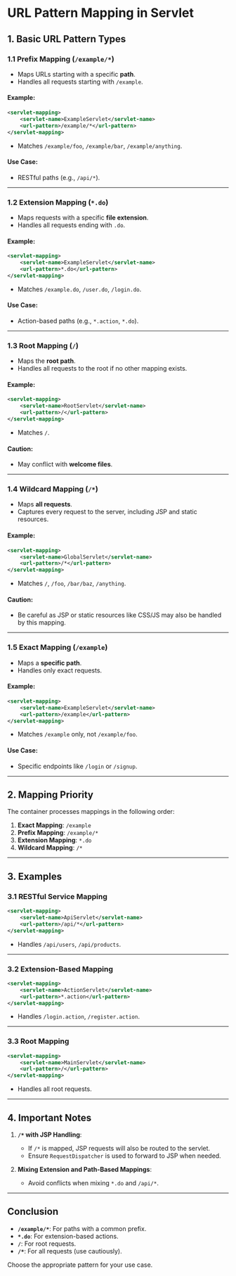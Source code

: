 
# URL Pattern Mapping in Servlet

## 1. Basic URL Pattern Types

### 1.1 Prefix Mapping (`/example/*`)
- Maps URLs starting with a specific **path**.
- Handles all requests starting with `/example`.

#### Example:
```xml
<servlet-mapping>
    <servlet-name>ExampleServlet</servlet-name>
    <url-pattern>/example/*</url-pattern>
</servlet-mapping>
```
- Matches `/example/foo`, `/example/bar`, `/example/anything`.

#### Use Case:
- RESTful paths (e.g., `/api/*`).

---

### 1.2 Extension Mapping (`*.do`)
- Maps requests with a specific **file extension**.
- Handles all requests ending with `.do`.

#### Example:
```xml
<servlet-mapping>
    <servlet-name>ExampleServlet</servlet-name>
    <url-pattern>*.do</url-pattern>
</servlet-mapping>
```
- Matches `/example.do`, `/user.do`, `/login.do`.

#### Use Case:
- Action-based paths (e.g., `*.action`, `*.do`).

---

### 1.3 Root Mapping (`/`)
- Maps the **root path**.
- Handles all requests to the root if no other mapping exists.

#### Example:
```xml
<servlet-mapping>
    <servlet-name>RootServlet</servlet-name>
    <url-pattern>/</url-pattern>
</servlet-mapping>
```
- Matches `/`.

#### Caution:
- May conflict with **welcome files**.

---

### 1.4 Wildcard Mapping (`/*`)
- Maps **all requests**.
- Captures every request to the server, including JSP and static resources.

#### Example:
```xml
<servlet-mapping>
    <servlet-name>GlobalServlet</servlet-name>
    <url-pattern>/*</url-pattern>
</servlet-mapping>
```
- Matches `/`, `/foo`, `/bar/baz`, `/anything`.

#### Caution:
- Be careful as JSP or static resources like CSS/JS may also be handled by this mapping.

---

### 1.5 Exact Mapping (`/example`)
- Maps a **specific path**.
- Handles only exact requests.

#### Example:
```xml
<servlet-mapping>
    <servlet-name>ExampleServlet</servlet-name>
    <url-pattern>/example</url-pattern>
</servlet-mapping>
```
- Matches `/example` only, not `/example/foo`.

#### Use Case:
- Specific endpoints like `/login` or `/signup`.

---

## 2. Mapping Priority

The container processes mappings in the following order:
1. **Exact Mapping**: `/example`
2. **Prefix Mapping**: `/example/*`
3. **Extension Mapping**: `*.do`
4. **Wildcard Mapping**: `/*`

---

## 3. Examples

### 3.1 RESTful Service Mapping
```xml
<servlet-mapping>
    <servlet-name>ApiServlet</servlet-name>
    <url-pattern>/api/*</url-pattern>
</servlet-mapping>
```
- Handles `/api/users`, `/api/products`.

---

### 3.2 Extension-Based Mapping
```xml
<servlet-mapping>
    <servlet-name>ActionServlet</servlet-name>
    <url-pattern>*.action</url-pattern>
</servlet-mapping>
```
- Handles `/login.action`, `/register.action`.

---

### 3.3 Root Mapping
```xml
<servlet-mapping>
    <servlet-name>MainServlet</servlet-name>
    <url-pattern>/</url-pattern>
</servlet-mapping>
```
- Handles all root requests.

---

## 4. Important Notes

1. **`/*` with JSP Handling**:
   - If `/*` is mapped, JSP requests will also be routed to the servlet.
   - Ensure `RequestDispatcher` is used to forward to JSP when needed.

2. **Mixing Extension and Path-Based Mappings**:
   - Avoid conflicts when mixing `*.do` and `/api/*`.

---

## Conclusion

- **`/example/*`**: For paths with a common prefix.
- **`*.do`**: For extension-based actions.
- **`/`**: For root requests.
- **`/*`**: For all requests (use cautiously).

Choose the appropriate pattern for your use case.
